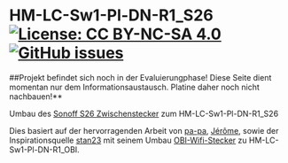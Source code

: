 # HM-LC-Sw1-Pl-DN-R1_S26     [![License: CC BY-NC-SA 4.0](https://img.shields.io/badge/License-CC%20BY--NC--SA%204.0-lightgrey.svg)](https://creativecommons.org/licenses/by-nc-sa/4.0/)     [![GitHub issues](https://img.shields.io/github/issues/der-pw/HM-LC-Sw1-Pl-DN-R1_S26.svg)](https://github.com/der-pw/HM-LC-Sw1-Pl-DN-R1_S26/issues)

##Projekt befindet sich noch in der Evaluierungphase! Diese Seite dient momentan nur dem Informationsaustausch. Platine daher noch nicht nachbauen!**

Umbau des [Sonoff S26 Zwischenstecker](https://www.itead.cc/sonoff-s26-wifi-smart-plug.html) zum HM-LC-Sw1-Pl-DN-R1_S26

Dies basiert auf der hervorragenden Arbeit von [pa-pa](https://github.com/pa-pa/AskSinPP),  [Jérôme](https://github.com/jp112sdl/Beispiel_AskSinPP), sowie der Inspirationsquelle [stan23](https://github.com/stan23) mit seinem Umbau [OBI-Wifi-Stecker](https://github.com/stan23/HM-LC-Sw1-Pl-DN-R1_OBI) zu HM-LC-Sw1-Pl-DN-R1_OBI.

